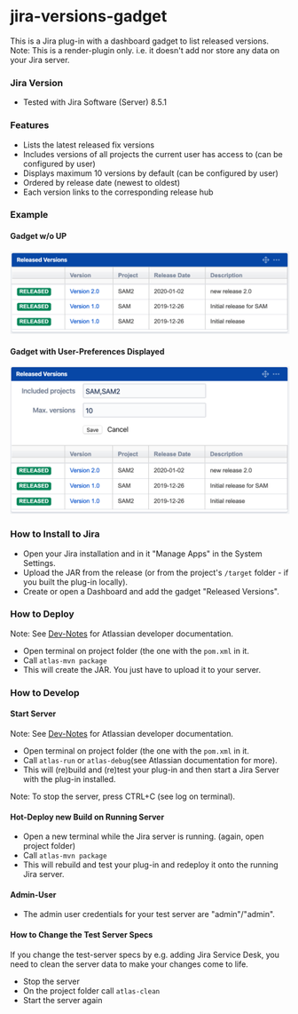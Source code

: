 # jira-versions-gadget
This is a Jira plug-in with a dashboard gadget to list released versions.<br/>
Note: This is a render-plugin only. i.e. it doesn't add nor store any data on your Jira server.

### Jira Version
* Tested with Jira Software (Server) 8.5.1

### Features
* Lists the latest released fix versions
* Includes versions of all projects the current user has access to (can be configured by user)
* Displays maximum 10 versions by default (can be configured by user)
* Ordered by release date (newest to oldest)
* Each version links to the corresponding release hub


### Example
#### Gadget w/o UP
![Example](/doc/example.png)

#### Gadget with User-Preferences Displayed
![Example-with-user-preferences](/doc/example-userpref.png)


### How to Install to Jira
* Open your Jira installation and in it "Manage Apps" in the System Settings.
* Upload the JAR from the release (or from the project's ``/target`` folder - if you built the plug-in locally).
* Create or open a Dashboard and add the gadget "Released Versions".

### How to Deploy
Note: See [Dev-Notes](https://github.com/ingomohr/jira-versions-gadget/wiki/Dev-Notes) for Atlassian developer documentation.

* Open terminal on project folder (the one with the ``pom.xml`` in it.
* Call ``atlas-mvn package``
* This will create the JAR. You just have to upload it to your server.

### How to Develop
#### Start Server
Note: See [Dev-Notes](https://github.com/ingomohr/jira-versions-gadget/wiki/Dev-Notes) for Atlassian developer documentation.

* Open terminal on project folder (the one with the ``pom.xml`` in it.
* Call ``atlas-run`` or ``atlas-debug``(see Atlassian documentation for more).
* This will (re)build and (re)test your plug-in and then start a Jira Server with the plug-in installed.

Note: To stop the server, press CTRL+C (see log on terminal).

#### Hot-Deploy new Build on Running Server
* Open a new terminal while the Jira server is running. (again, open project folder)
* Call ``atlas-mvn package``
* This will rebuild and test your plug-in and redeploy it onto the running Jira server.


#### Admin-User
* The admin user credentials for your test server are "admin"/"admin".


#### How to Change the Test Server Specs
If you change the test-server specs by e.g. adding Jira Service Desk, you need to clean the server data to make your changes come to life.

* Stop the server
* On the project folder call ``atlas-clean``
* Start the server again
